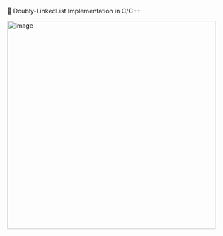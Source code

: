 🔗 Doubly-LinkedList Implementation in C/C++

<img width="470" alt="image" src="https://github.com/cerebnismus/doubly-linked-list/assets/11842029/5118ac3b-76fc-4147-8cef-145ffc64536b">
